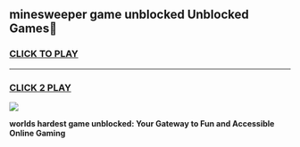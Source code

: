 
## minesweeper game unblocked Unblocked Games👋
<h3>
<a href="https://premium.freeplayer.one?title=minesweeper_game_unblocked&ref=16F">CLICK TO PLAY</a></h3>
<hr>

<h3>
<a href="https://premium.freeplayer.one?title=minesweeper_game_unblocked&ref=16F">CLICK 2 PLAY</a>
  
</h3>

<a href="https://premium.freeplayer.one?title=minesweeper_game_unblocked&ref=16F/"><img src="https://clearcache.store/games.png"></a>


**worlds hardest game unblocked: Your Gateway to Fun and Accessible Online Gaming**
